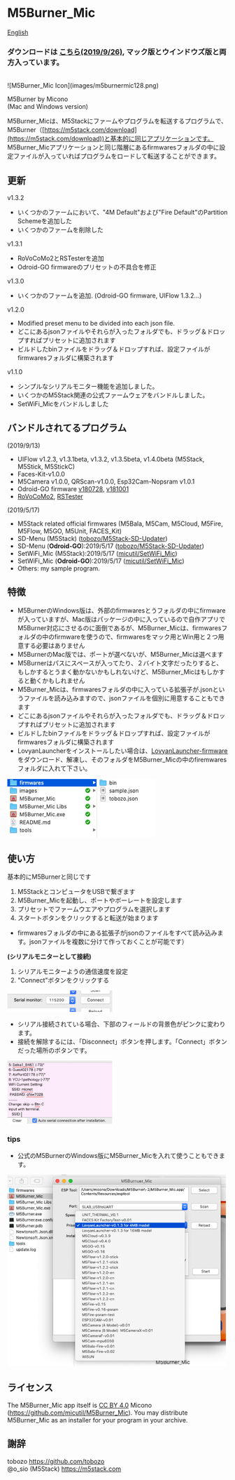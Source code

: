 # M5Burner_Mic
[English](README.md)
### ダウンロードは [こちら(2019/9/26)](http://micutil.com/download/M5Burner_Mic.zip), マック版とウインドウズ版と両方入っています。
<br>
![M5Burner_Mic Icon](images/m5burnermic128.png)

M5Burner by Micono<br>
(Mac and Windows version)

M5Burner_Micは、M5Stackにファームやプログラムを転送するプログラムで、M5Burner（[https://m5stack.com/download](https://m5stack.com/download))と基本的に同じアプリケーションです。 M5Burner_Micアプリケーションと同じ階層にあるfirmwaresフォルダの中に設定ファイルが入っていればプログラムをロードして転送することができます。

## 更新
v1.3.2

- いくつかのファームにおいて、"4M Default"および"Fire Default"のPartition Schemeを追加した
- いくつかのファームを削除した


v1.3.1

- RoVoCoMo2とRSTesterを追加
- Odroid-GO firmwareのプリセットの不具合を修正

v1.3.0

- いくつかのファームを追加. (Odroid-GO firmware, UIFlow 1.3.2...)

v1.2.0

- Modified preset menu to be divided into each json file.
- どこにあるjsonファイルやそれらが入ったフォルダでも、ドラッグ＆ドロップすればプリセットに追加されます
- ビルドしたbinファイルをドラッグ＆ドロップすれば、設定ファイルがfirmwaresフォルダに構築されます

v1.1.0

- シンプルなシリアルモニター機能を追加しました。
- いくつかのM5Stack関連の公式ファームウェアをバンドルしました。
- SetWiFi_Micをバンドルしました

## バンドルされてるプログラム

(2019/9/13)

- UIFlow v1.2.3, v1.3.1beta, v1.3.2, v1.3.5beta, v1.4.0beta (M5Stack, M5Stick, M5StickC)
- Faces-Kit-v1.0.0
- M5Camera v1.0.0, QRScan-v1.0.0, Esp32Cam-Nopsram v1.0.1
- Odroid-GO firmware [v180728](https://wiki.odroid.com/odroid_go/firmware_update_oldfw), [v181001](https://wiki.odroid.com/odroid_go/firmware_update)
- [RoVoCoMo2](https://github.com/micutil/M5Stack_RoVoCoMo2), [RSTester](https://github.com/micutil/M5Stack_RSTester)

(2019/5/17)

- M5Stack related official firmwares (M5Bala, M5Cam, M5Cloud, M5Fire, M5Flow, M5GO, M5Unit, FACES_Kit)
- SD-Menu (M5Stack) ([tobozo/M5Stack-SD-Updater](https://github.com/tobozo/M5Stack-SD-Updater))
- SD-Menu (**Odroid-GO**):2019/5/17 ([tobozo/M5Stack-SD-Updater](https://github.com/tobozo/M5Stack-SD-Updater))
- SetWiFi_Mic (M5Stack):2019/5/17 ([micutil/SetWiFi_Mic](https://github.com/micutil/M5Burner_Mic))
- SetWiFi_Mic (**Odroid-GO**):2019/5/17 ([micutil/SetWiFi_Mic](https://github.com/micutil/M5Burner_Mic))
- Others: my sample program.


## 特徴

- M5BurnerのWindows版は、外部のfirmwaresとうフォルダの中にfirmwareが入っていますが、Mac版はパッケージの中に入っているので自作アプリでM5Burner対応にさせるのに面倒であるが、M5Burner_Micは、firmwaresフォルダの中のfirmwareを使うので、firmwaresをマック用とWin用と２つ用意する必要はありません
- M5BurnerのMac版では、ポートが選べないが、M5Burner_Micは選べます
- M5Burnerはパスにスペースが入ってたり、２バイト文字だったりすると、もしかするとうまく動かないかもしれないけど、M5Burner_Micはもしかすると動くかもしれません
- M5Burner_Micは、firmwaresフォルダの中に入っている拡張子が.jsonというファイルを読み込みますので、jsonファイルを個別に用意することもできます
- どこにあるjsonファイルやそれらが入ったフォルダでも、ドラッグ＆ドロップすればプリセットに追加されます
- ビルドしたbinファイルをドラッグ＆ドロップすれば、設定ファイルがfirmwaresフォルダに構築されます
- LovyanLauncherをインストールしたい場合は、[LovyanLauncher-firmware](https://github.com/lovyan03/LovyanLauncher-firmware)をダウンロード、解凍し、そのフォルダをM5Burner_Micの中のfiremwaresフォルダに入れて下さい。

![Firmwares folder](images/firmwaresfolder.png)

## 使い方

基本的にM5Burnerと同じです

1. M5StackとコンピュータをUSBで繋ぎます
2. M5Burner_Micを起動し、ポートやボーレートを設定します
3. プリセットでファームウエアやプログラムを選択します
4. スタートボタンをクリックすると転送が始まります

- firmwaresフォルダの中にある拡張子がjsonのファイルをすべて読み込みます。jsonファイルを複数に分けて作っておくことが可能です）

**(シリアルモニターとして接続)**

1. シリアルモニターようの通信速度を設定
2. "Connect"ボタンをクリックする 

<img src="images/connect.png" width="240">

- シリアル接続されている場合、下部のフィールドの背景色がピンクに変わります。
- 接続を解除するには、「Disconnect」ボタンを押します。「Connect」ボタンだった場所のボタンです。

<img src="images/montor.png" width="240">

### tips
- 公式のM5BurnerのWindows版にM5Burner_Micを入れて使うこともできます。

<img src="images/preview.png" width="500">


## ライセンス

The M5Burner_Mic app itself is [CC BY 4.0](https://creativecommons.org/licenses/by/4.0/) Micono (https://github.com/micutil/M5Burner_Mic). You may distribute M5Burner_Mic as an installer for your program in your archive.


## 謝辞

tobozo           https://github.com/tobozo<br>
@o_sio (M5Stack) https://m5stack.com
